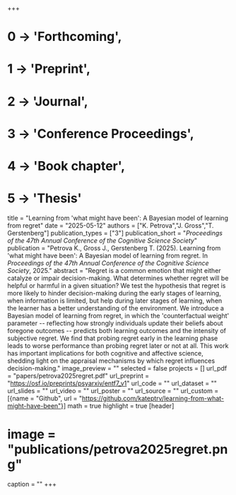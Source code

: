 +++
# 0 -> 'Forthcoming',
# 1 -> 'Preprint',
# 2 -> 'Journal',
# 3 -> 'Conference Proceedings',
# 4 -> 'Book chapter',
# 5 -> 'Thesis'

title = "Learning from 'what might have been': A Bayesian model of learning from regret"
date = "2025-05-12"
authors = ["K. Petrova","J. Gross","T. Gerstenberg"]
publication_types = ["3"]
publication_short = "_Proceedings of the 47th Annual Conference of the Cognitive Science Society_"
publication = "Petrova K., Gross J., Gerstenberg T. (2025). Learning from 'what might have been': A Bayesian model of learning from regret. In _Proceedings of the 47th Annual Conference of the Cognitive Science Society_, 2025."
abstract = "Regret is a common emotion that might either catalyze or impair decision-making. What determines whether regret will be helpful or harmful in a given situation? We test the hypothesis that regret is more likely to hinder decision-making during the early stages of learning, when information is limited, but help during later stages of learning, when the learner has a better understanding of the environment. We introduce a Bayesian model of learning from regret, in which the 'counterfactual weight' parameter -- reflecting how strongly individuals update their beliefs about foregone outcomes -- predicts both learning outcomes and the intensity of subjective regret. We find that probing regret early in the learning phase leads to worse performance than probing regret later or not at all. This work has important implications for both cognitive and affective science, shedding light on the appraisal mechanisms by which regret influences decision-making."
image_preview = ""
selected = false
projects = []
url_pdf = "papers/petrova2025regret.pdf"
url_preprint = "https://osf.io/preprints/psyarxiv/entf7_v1"
url_code = ""
url_dataset = ""
url_slides = ""
url_video = ""
url_poster = ""
url_source = ""
url_custom = [{name = "Github", url = "https://github.com/kateptrv/learning-from-what-might-have-been"}]
math = true
highlight = true
[header]
# image = "publications/petrova2025regret.png"
caption = ""
+++